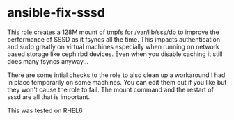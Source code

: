 # ansible-fix-sssd

This role creates a 128M mount of tmpfs for /var/lib/sss/db to improve the performance of SSSD as it fsyncs all the time. This impacts authentication and sudo greatly on virtual machines especially when running on network based storage like ceph rbd devices. Even when you disable caching it still does many fsyncs anyway...

There are some intial checks to the role to also clean up a workaround I had in place temporarily on some machines. You can edit them out if you like but they won't cause the role to fail. The mount command and the restart of sssd are all that is important.

This was tested on RHEL6
